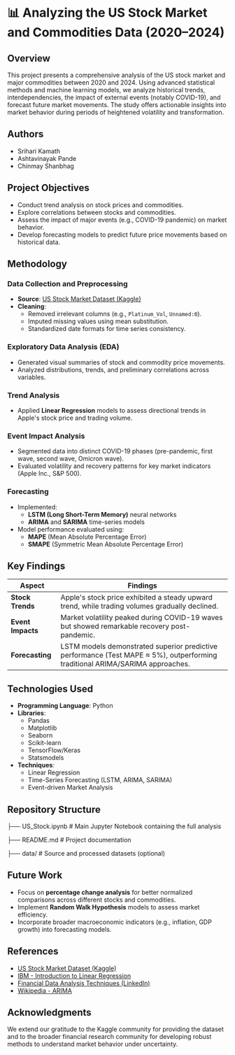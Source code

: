 # 📊 Analyzing the US Stock Market and Commodities Data (2020–2024)

## Overview
This project presents a comprehensive analysis of the US stock market and major commodities between 2020 and 2024. Using advanced statistical methods and machine learning models, we analyze historical trends, interdependencies, the impact of external events (notably COVID-19), and forecast future market movements. The study offers actionable insights into market behavior during periods of heightened volatility and transformation.

## Authors
- Srihari Kamath
- Ashtavinayak Pande
- Chinmay Shanbhag

## Project Objectives
- Conduct trend analysis on stock prices and commodities.
- Explore correlations between stocks and commodities.
- Assess the impact of major events (e.g., COVID-19 pandemic) on market behavior.
- Develop forecasting models to predict future price movements based on historical data.

## Methodology

### Data Collection and Preprocessing
- **Source**: [US Stock Market Dataset (Kaggle)](https://www.kaggle.com/datasets/dhavalpatel555/us-stock-market-2020-to-2024)
- **Cleaning**:
  - Removed irrelevant columns (e.g., `Platinum_Vol`, `Unnamed:0`).
  - Imputed missing values using mean substitution.
  - Standardized date formats for time series consistency.

### Exploratory Data Analysis (EDA)
- Generated visual summaries of stock and commodity price movements.
- Analyzed distributions, trends, and preliminary correlations across variables.

### Trend Analysis
- Applied **Linear Regression** models to assess directional trends in Apple's stock price and trading volume.

### Event Impact Analysis
- Segmented data into distinct COVID-19 phases (pre-pandemic, first wave, second wave, Omicron wave).
- Evaluated volatility and recovery patterns for key market indicators (Apple Inc., S&P 500).

### Forecasting
- Implemented:
  - **LSTM (Long Short-Term Memory)** neural networks
  - **ARIMA** and **SARIMA** time-series models
- Model performance evaluated using:
  - **MAPE** (Mean Absolute Percentage Error)
  - **SMAPE** (Symmetric Mean Absolute Percentage Error)

## Key Findings

| Aspect                  | Findings |
|--------------------------|----------|
| **Stock Trends**         | Apple's stock price exhibited a steady upward trend, while trading volumes gradually declined. |
| **Event Impacts**        | Market volatility peaked during COVID-19 waves but showed remarkable recovery post-pandemic. |
| **Forecasting**          | LSTM models demonstrated superior predictive performance (Test MAPE ≈ 5%), outperforming traditional ARIMA/SARIMA approaches. |

## Technologies Used
- **Programming Language**: Python
- **Libraries**: 
  - Pandas
  - Matplotlib
  - Seaborn
  - Scikit-learn
  - TensorFlow/Keras
  - Statsmodels
- **Techniques**:
  - Linear Regression
  - Time-Series Forecasting (LSTM, ARIMA, SARIMA)
  - Event-driven Market Analysis

## Repository Structure
├── US_Stock.ipynb # Main Jupyter Notebook containing the full analysis 

├── README.md # Project documentation 

├── data/ # Source and processed datasets (optional)

## Future Work
- Focus on **percentage change analysis** for better normalized comparisons across different stocks and commodities.
- Implement **Random Walk Hypothesis** models to assess market efficiency.
- Incorporate broader macroeconomic indicators (e.g., inflation, GDP growth) into forecasting models.

## References
- [US Stock Market Dataset (Kaggle)](https://www.kaggle.com/datasets/dhavalpatel555/us-stock-market-2020-to-2024)
- [IBM - Introduction to Linear Regression](https://www.ibm.com/topics/linear-regression)
- [Financial Data Analysis Techniques (LinkedIn)](https://www.linkedin.com/advice/3/how-do-you-analyze-financial-data-skills-data-analytics)
- [Wikipedia - ARIMA](https://en.wikipedia.org/wiki/Autoregressive_integrated_moving_average)

## Acknowledgments
We extend our gratitude to the Kaggle community for providing the dataset and to the broader financial research community for developing robust methods to understand market behavior under uncertainty.
